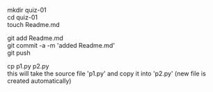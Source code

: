 mkdir quiz-01  
cd quiz-01  
touch Readme.md  

git add Readme.md  
git commit -a -m 'added Readme.md'  
git push  

cp p1.py p2.py  
this will take the source file 'p1.py' and copy it into 'p2.py' (new file is created automatically)


